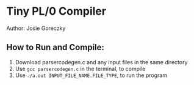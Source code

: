 # Tiny PL/0 Compiler

Author: Josie Goreczky

## How to Run and Compile:
1. Download parsercodegen.c and any input files in the same directory
2. Use `gcc parsercodegen.c` in the terminal, to compile
3. Use `./a.out INPUT_FILE_NAME.FILE_TYPE`, to run the program
